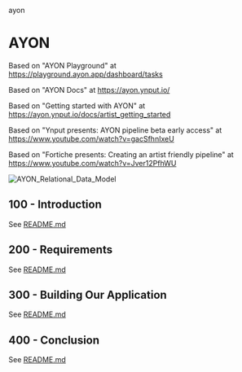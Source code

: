 ayon
# AYON

Based on "AYON Playground" at https://playground.ayon.app/dashboard/tasks

Based on "AYON Docs" at https://ayon.ynput.io/

Based on "Getting started with AYON" at https://ayon.ynput.io/docs/artist_getting_started

Based on "Ynput presents: AYON pipeline beta early access" at https://www.youtube.com/watch?v=gacSfhnIxeU

Based on "Fortiche presents: Creating an artist friendly pipeline" at https://www.youtube.com/watch?v=Jver12PfhWU

![AYON_Relational_Data_Model](https://github.com/vanHeemstraSystems/ayon/assets/1499433/d9ace809-b15c-4f2c-bc96-c44aee9ec273)

## 100 - Introduction

See [README.md](./100/README.md)

## 200 - Requirements

See [README.md](./200/README.md)

## 300 - Building Our Application

See [README.md](./300/README.md)

## 400 - Conclusion

See [README.md](./400/README.md)
